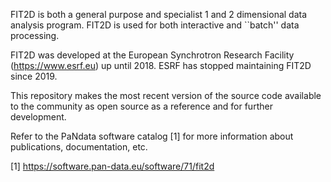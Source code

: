 FIT2D is both a general purpose and specialist 1 and 2 dimensional data analysis program. FIT2D is used for both interactive and ``batch'' data processing.

FIT2D was developed at the European Synchrotron Research Facility (https://www.esrf.eu) up until 2018. ESRF has stopped maintaining FIT2D since 2019.

This repository makes the most recent version of the source code available to the community as open source as a reference and for further development.

Refer to the PaNdata software catalog [1] for more information about publications, documentation, etc.

[1] https://software.pan-data.eu/software/71/fit2d